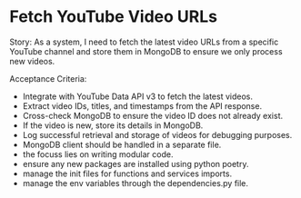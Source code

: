 # Fetch YouTube Video URLs

Story: As a system, I need to fetch the latest video URLs from a specific YouTube channel and store them in MongoDB to ensure we only process new videos.

Acceptance Criteria:
- Integrate with YouTube Data API v3 to fetch the latest videos.
- Extract video IDs, titles, and timestamps from the API response.
- Cross-check MongoDB to ensure the video ID does not already exist.
- If the video is new, store its details in MongoDB.
- Log successful retrieval and storage of videos for debugging purposes.
- MongoDB client should be handled in a separate file.
- the focuss lies on writing modular code.
- ensure any new packages are installed using python poetry.
- manage the init files for functions and services imports.
- manage the env variables through the dependencies.py file.